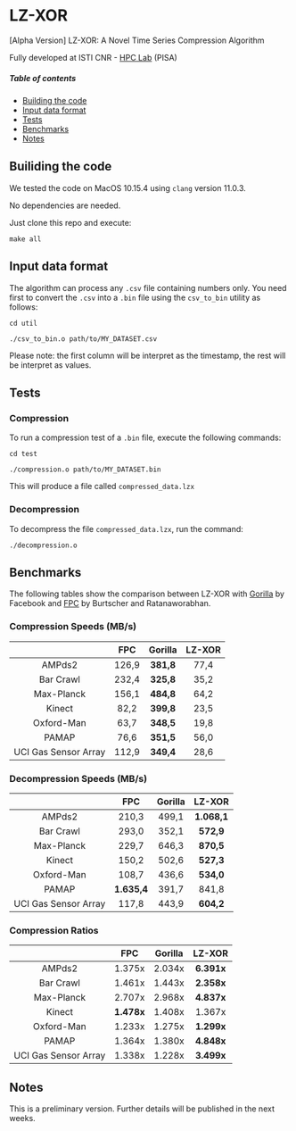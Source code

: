 # LZ-XOR
[Alpha Version] LZ-XOR: A Novel Time Series Compression Algorithm

Fully developed at ISTI CNR - [HPC Lab](http://hpc.isti.cnr.it) (PISA)

##### Table of contents
* [Building the code](#building-the-code)
* [Input data format](#input-data-format)
* [Tests](#tests)
* [Benchmarks](#benchmarks)
* [Notes](#notes)

Builiding the code
-----------------
We tested the code on MacOS 10.15.4 using `clang` version 11.0.3. 

No dependencies are needed.

Just clone this repo and execute:

    make all


Input data format
-----------------
The algorithm can process any `.csv` file containing numbers only.
You need first to convert the `.csv` into a `.bin` file using the `csv_to_bin` utility as follows:

    cd util

    ./csv_to_bin.o path/to/MY_DATASET.csv

Please note: the first column will be interpret as the timestamp, the rest will be interpret as values.



Tests
-----------------
### Compression

To run a compression test of a `.bin` file, execute the following commands:

    cd test

    ./compression.o path/to/MY_DATASET.bin

This will produce a file called ``compressed_data.lzx``

### Decompression

To decompress the file ``compressed_data.lzx``, run the command:

    ./decompression.o

Benchmarks
-----------------
The following tables show the comparison between LZ-XOR with [Gorilla](https://www.vldb.org/pvldb/vol8/p1816-teller.pdf) by Facebook and [FPC](https://ieeexplore.ieee.org/document/4589203) by Burtscher and Ratanaworabhan.

### Compression Speeds (MB/s)

|                      |  FPC  | Gorilla | LZ-XOR |
|:--------------------:|:-----:|:-------:|:------:|
|        AMPds2        | 126,9 |  **381,8**  |  77,4  |
|       Bar Crawl      | 232,4 |  **325,8**  |  35,2  |
|      Max-Planck      | 156,1 |  **484,8**  |  64,2  |
|        Kinect        |  82,2 |  **399,8**  |  23,5  |
|      Oxford-Man      |  63,7 |  **348,5**  |  19,8  |
|         PAMAP        |  76,6 |  **351,5**  |  56,0  |
| UCI Gas Sensor Array | 112,9 |  **349,4**  |  28,6  |


### Decompression Speeds (MB/s)

|                      |   FPC   | Gorilla |  LZ-XOR |
|:--------------------:|:-------:|:-------:|:-------:|
|        AMPds2        |  210,3  |  499,1  | **1.068,1** |
|       Bar Crawl      |  293,0  |  352,1  |  **572,9**  |
|      Max-Planck      |  229,7  |  646,3  |  **870,5**  |
|        Kinect        |  150,2  |  502,6  |  **527,3** |
|      Oxford-Man      |  108,7  |  436,6  |  **534,0**  |
|         PAMAP        | **1.635,4** |  391,7  |  841,8  |
| UCI Gas Sensor Array |  117,8  |  443,9  |  **604,2**  |


### Compression Ratios

|                      |   FPC  | Gorilla | LZ-XOR |
|:--------------------:|:------:|:-------:|:------:|
|        AMPds2        | 1.375x |  2.034x | **6.391x** |
|       Bar Crawl      | 1.461x |  1.443x | **2.358x** |
|      Max-Planck      | 2.707x |  2.968x | **4.837x** |
|        Kinect        | **1.478x** |  1.408x | 1.367x |
|      Oxford-Man      | 1.233x |  1.275x | **1.299x** |
|         PAMAP        | 1.364x |  1.380x | **4.848x** |
| UCI Gas Sensor Array | 1.338x |  1.228x | **3.499x** |


Notes
-----------------
This is a preliminary version. Further details will be published in the next weeks.
